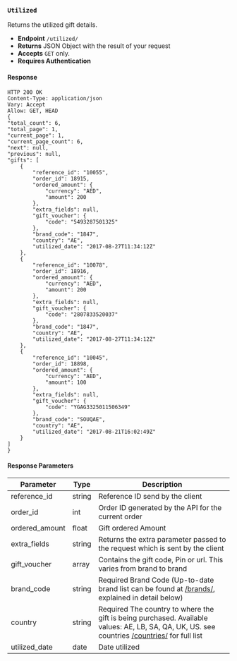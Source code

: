 
### `Utilized`

Returns the utilized gift details.

- **Endpoint** `/utilized/`
- **Returns** JSON Object with the result of your request
- **Accepts** `GET` only.
- **Requires Authentication**

#### Response
    HTTP 200 OK
    Content-Type: application/json
    Vary: Accept
    Allow: GET, HEAD
    {
    "total_count": 6,
    "total_page": 1,
    "current_page": 1,
    "current_page_count": 6,
    "next": null,
    "previous": null,
    "gifts": [
        {
            "reference_id": "10055",
            "order_id": 18915,
            "ordered_amount": {
                "currency": "AED",
                "amount": 200
            },
            "extra_fields": null,
            "gift_voucher": {
                "code": "5493287501325"
            },
            "brand_code": "1847",
            "country": "AE",
            "utilized_date": "2017-08-27T11:34:12Z"
        },
        {
            "reference_id": "10078",
            "order_id": 18916,
            "ordered_amount": {
                "currency": "AED",
                "amount": 200
            },
            "extra_fields": null,
            "gift_voucher": {
                "code": "2807833520037"
            },
            "brand_code": "1847",
            "country": "AE",
            "utilized_date": "2017-08-27T11:34:12Z"
        },
        {
            "reference_id": "10045",
            "order_id": 18898,
            "ordered_amount": {
                "currency": "AED",
                "amount": 100
            },
            "extra_fields": null,
            "gift_voucher": {
                "code": "YGAG3325011506349"
            },
            "brand_code": "SOUQAE",
            "country": "AE",
            "utilized_date": "2017-08-21T16:02:49Z"
        }
    ]
    }
        
#### Response Parameters
| Parameter    | Type | Description   |
| ------------ | ---- | ------------- |
| reference_id | string | Reference ID send by the client |
| order_id | int | Order ID generated by the API for the current order  |
| ordered_amount | float |  Gift ordered Amount |
| extra_fields | string | Returns the extra parameter passed to the request which is sent by the client |
| gift_voucher | array | Contains the gift code, Pin or url. This varies from brand to brand |
| brand_code | string | Required Brand Code (Up-to-date brand list can be found at [/brands/](https://github.com/YouGotaGift/docs/blob/master/Corporate-Rewards-API.md#brands-catalogue), explained in detail below) |
| country | string | Required The country to where the gift is being purchased. Available values: AE, LB, SA, QA, UK, US. see countries [/countries/](https://github.com/YouGotaGift/docs/blob/master/Corporate-Rewards-API.md#countries) for full list |
| utilized_date | date | Date utilized|
